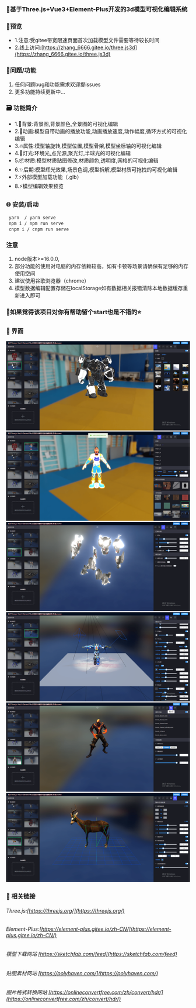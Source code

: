 

###  🌱基于Three.js+Vue3+Element-Plus开发的3d模型可视化编辑系统
### 🎨预览
- 1.注意:受gitee带宽限速页面首次加载模型文件需要等待较长时间 
- 2.线上访问:[https://zhang_6666.gitee.io/three.js3d](https://zhang_6666.gitee.io/three.js3d)
###	🍻问题/功能
1. 任何问题bug和功能需求欢迎提issues
2. 更多功能持续更新中...

###	🗃️ 功能简介
- 1.📌背景:背景图,背景颜色,全景图的可视化编辑
- 2.🚀动画:模型自带动画的播放功能,动画播放速度,动作幅度,循环方式的可视化编辑
- 3.🔥属性:模型轴旋转,模型位置,模型骨架,模型坐标轴的可视化编辑
- 4.🎉灯光:环境光,点光源,聚光灯,半球光的可视化编辑
- 5.📦️材质:模型材质贴图修改,材质颜色,透明度,网格的可视化编辑
- 6.✨后期:模型辉光效果,场景色调,模型拆解,模型材质可拖拽的可视化编辑
- 7.⚡️外部模型加载功能（.glb）
- 8.⚡️模型编辑效果预览
### 🌐 安装/启动
```
 yarn  / yarn serve 
 npm i / npm run serve
 cnpm i / cnpm run serve

```
### 注意
1. node版本>=16.0.0, 
2. 部分功能的使用对电脑的内存依赖较高，如有卡顿等场景请确保有足够的内存使用空间
3. 建议使用谷歌浏览器（chrome）
4. 模型数据编辑配置存储在localStorage如有数据相关报错清除本地数据缓存重新进入即可

### 💚如果觉得该项目对你有帮助留个start也是不错的⭐
### 👷 界面
![输入图片说明](public/image/1.png)
![输入图片说明](public/image/2.png)
![输入图片说明](public/image/3.png)
![输入图片说明](public/image/4.png)
![输入图片说明](public/image/5.png)
![输入图片说明](public/image/6.png)

### 🍻 相关链接

###### Three.js:[https://threejs.org/](https://threejs.org/)
###### Element-Plus:[https://element-plus.gitee.io/zh-CN/](https://element-plus.gitee.io/zh-CN/)
###### 模型下载网站 [https://sketchfab.com/feed](https://sketchfab.com/feed)
###### 贴图素材网站 [https://polyhaven.com/](https://polyhaven.com/)
###### 图片格式转换网站 [https://onlineconvertfree.com/zh/convert/hdr/](https://onlineconvertfree.com/zh/convert/hdr/)


